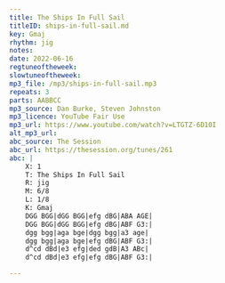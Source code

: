 ```yaml
---
title: The Ships In Full Sail
titleID: ships-in-full-sail.md
key: Gmaj
rhythm: jig
notes: 
date: 2022-06-16
regtuneoftheweek: 
slowtuneoftheweek: 
mp3_file: /mp3/ships-in-full-sail.mp3
repeats: 3
parts: AABBCC
mp3_source: Dan Burke, Steven Johnston
mp3_licence: YouTube Fair Use
mp3_url: https://www.youtube.com/watch?v=LTGTZ-6D10I
alt_mp3_url: 
abc_source: The Session
abc_url: https://thesession.org/tunes/261
abc: |
    X: 1
    T: The Ships In Full Sail
    R: jig
    M: 6/8
    L: 1/8
    K: Gmaj
    DGG BGG|dGG BGG|efg dBG|ABA AGE|
    DGG BGG|dGG BGG|efg dBG|ABF G3:|
    dgg bgg|aga bge|dgg bgg|a3 age|
    dgg bgg|aga bge|efg dBG|ABF G3:|
    d^cd dBd|e3 efg|ded gdB|A3 ABc|
    d^cd dBd|e3 efg|efg dBG|ABF G3:|

---
```

